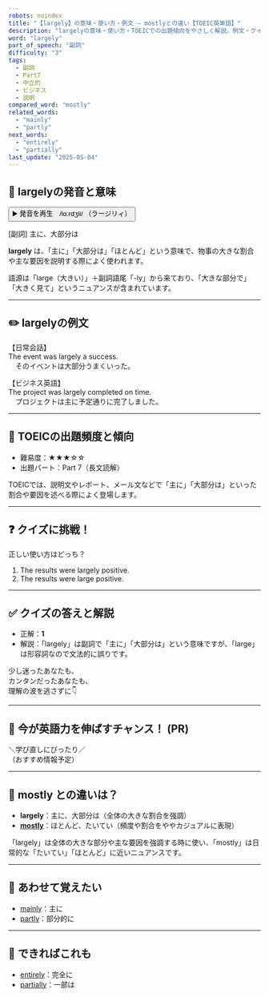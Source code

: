 ```yaml
---
robots: noindex
title: "【largely】の意味・使い方・例文 ― mostlyとの違い【TOEIC英単語】"
description: "largelyの意味・使い方・TOEICでの出題傾向をやさしく解説。例文・クイズ付きでmostlyとの違いもわかりやすく学べます。"
word: "largely"
part_of_speech: "副詞"
difficulty: "3"
tags:
  - 副詞
  - Part7
  - 中立的
  - ビジネス
  - 説明
compared_word: "mostly"
related_words:
  - "mainly"
  - "partly"
next_words:
  - "entirely"
  - "partially"
last_update: "2025-05-04"
---
```


## 🔰 largelyの発音と意味

<button class="play-audio" onclick="playTTS('largely')">
  <span class="play-audio-main">
    ▶️ 発音を再生　/lɑːrdʒli/
  </span>
  <span class="play-audio-sub">
    （ラージリィ）
  </span>
</button>

[副詞] 主に、大部分は

**largely** は、「主に」「大部分は」「ほとんど」という意味で、物事の大きな割合や主な要因を説明する際によく使われます。

語源は「large（大きい）」＋副詞語尾「-ly」から来ており、「大きな部分で」「大きく見て」というニュアンスが含まれています。

---

## ✏️ largelyの例文

【日常会話】  
The event was largely a success.  
　そのイベントは大部分うまくいった。

【ビジネス英語】  
The project was largely completed on time.  
　プロジェクトは主に予定通りに完了しました。

---

## 🎯 TOEICの出題頻度と傾向

- 難易度：★★★☆☆
- 出題パート：Part 7（長文読解）

TOEICでは、説明文やレポート、メール文などで「主に」「大部分は」といった割合や要因を述べる際によく登場します。

---

## ❓ クイズに挑戦！

正しい使い方はどっち？

1. The results were largely positive.  
2. The results were large positive.

---

## ✅ クイズの答えと解説

- 正解：**1**
- 解説：「largely」は副詞で「主に」「大部分は」という意味ですが、「large」は形容詞なので文法的に誤りです。

少し迷ったあなたも、  
カンタンだったあなたも、  
理解の波を逃さずに👇️

---

## 🚀 今が英語力を伸ばすチャンス！ (PR)

<div class="info-center">
＼学び直しにぴったり／<br>  
（おすすめ情報予定）
</div>

---

## 🤔  mostly との違いは？

- **largely**：主に、大部分は（全体の大きな割合を強調）
- **[mostly](/word/mostly/)**：ほとんど、たいてい（頻度や割合をややカジュアルに表現）

「largely」は全体の大きな部分や主な要因を強調する時に使い、「mostly」は日常的な「たいてい」「ほとんど」に近いニュアンスです。

---

## 🧩 あわせて覚えたい

- [mainly](/word/mainly/)：主に
- [partly](/word/partly/)：部分的に

---

## 📖 できればこれも

- [entirely](/word/entirely/)：完全に
- [partially](/word/partially/)：一部は

<!-- cvid: aid14_bid41 -->
